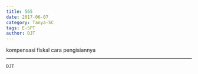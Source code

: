 ```yaml
---
title: 565
date: 2017-06-07
category: Tanya-SC
tags: E-SPT
author: DJT
---
```


kompensasi fiskal cara pengisiannya

---



`DJT`
